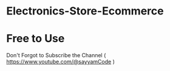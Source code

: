 # Electronics-Store-Ecommerce

# Free to Use

Don't Forgot to Subscribe the Channel ( https://www.youtube.com/@sayyamCode )

